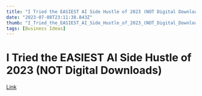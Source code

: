```yaml
---
title: "I Tried the EASIEST AI Side Hustle of 2023 (NOT Digital Downloads)"
date: "2023-07-08T23:11:38.843Z"
thumb: "I_Tried_the_EASIEST_AI_Side_Hustle_of_2023_(NOT_Digital_Downloads).png"
tags: [Business Ideas]
---
```


# I Tried the EASIEST AI Side Hustle of 2023 (NOT Digital Downloads)

[Link](https://www.youtube.com/watch?v=JOkqgONai8U)

